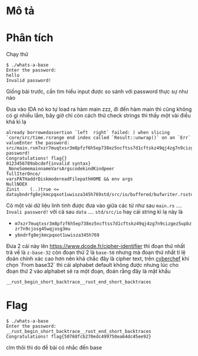 # Mô tả



# Phân tích

Chạy thử

```
$ ./whats-a-base
Enter the password:
hello
Invalid password!
```

Giống bài trước, cần tìm hiểu input được so sánh với password thực sự như nào

Đưa vào IDA nó ko tự load ra hàm main zzz, đi đến hàm main thì cũng không có gì nhiều lắm, bây giờ chỉ còn cách thử check strings thì thấy một vài điều khá kì lạ

```
already borrowedassertion `left  right` failed: ) when slicing `core/src/time.rsrange end index called `Result::unwrap()` on an `Err` valueEnter the password:
src/main.rsm7xzr7muqtxsr3m8pfzf6h5ep738ez5ncftss7d1cftskz49qj4zg7n9cizgez5upbzzr7n9cjosg45wqjosg3muInvalid password!
Congratulations! flag{}
0123456789abcdef{invalid syntax}
_NoneSomemainnameVarsArgscodekindKindpeer
fullIterOnce/
varsPATHaddrDiskmodereadFilepathHOME && env args
NullNOEX
Zinit    (..)true <= dataybndrfg8ejkmcpqxot1uwisza345h769std/src/io/buffered/bufwriter.rsstd/src/os/unix/net/ancillary.rsstd/src/sys/sync/rwlock/futex.rs
```

Có một vài dữ liệu linh tinh được đưa vào giữa các từ như sau `main.rs` .... `Invali password!` với cả sau `data` .... `std/src/io` hay cái string kì lạ này là 

- `m7xzr7muqtxsr3m8pfzf6h5ep738ez5ncftss7d1cftskz49qj4zg7n9cizgez5upbzzr7n9cjosg45wqjosg3mu`
- `ybndrfg8ejkmcpqxot1uwisza345h769`

Đưa 2 cái này lên https://www.dcode.fr/cipher-identifier thì đoạn thứ nhất trả về là `z-base-32` còn đoạn thứ 2 là `base-58` nhưng mà đoạn thứ nhất tỉ lệ đoán chính xác cao hơn nên khá chắc đây là cipher text, trên [cyberchef](https://gchq.github.io/CyberChef/#recipe=From_Base32('ybndrfg8ejkmcpqxot1uwisza345h769',true)&input=bTd4enI3bXVxdHhzcjNtOHBmemY2aDVlcDczOGV6NW5jZnRzczdkMWNmdHNrejQ5cWo0emc3bjljaXpnZXo1dXBienpyN245Y2pvc2c0NXdxam9zZzNtdQ) khi chọn `From base32` thì cái alphabet default không được nhưng lúc cho đoạn thứ 2 vào alphabet sẽ ra một đoạn, đoán rằng đây là mật khẩu

`__rust_begin_short_backtrace__rust_end_short_backtraces`

# Flag

```
$ ./whats-a-base
Enter the password:
__rust_begin_short_backtrace__rust_end_short_backtraces
Congratulations! flag{50768fcb270edc499750ea64dc45ee92}
```

clm thôi thì do đề bài có nhắc đến base